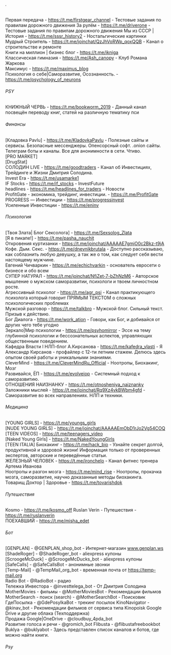 ###### .
Первая передача - https://t.me/firstgear_channel - Тестовые задания по правилам дорожного движения
За рулём - https://t.me/driverone - Тестовые задания по правилам дорожного движения
Мы из СССР | История - https://t.me/sssr_history2 - Ностальгические картинки   
Мудрый Строитель - https://t.me/joinchat/QzJhVoRWp_qoxQQB - Канал о строительстве и ремонте  
Книги на миллион | бизнес блог  - https://t.me/ikniga  
Классическая гимназия - https://t.me/Ash_canopy - Клуб Романа Жаркова  
Максимус - https://t.me/maximus_blog  
Психология о себе|Саморазвитие, Осознанность. - https://t.me/psychology_of_neurons

###### PSY
КНИЖНЫЙ ЧЕРВЬ - https://t.me/bookworm_2019 - Данный канал посвещён переводу книг, статей на различную тематику пси  

###### Финансы
[Кладовка Pavlu] - https://t.me/KladovkaPavlu - Полезные сайты и сервисы. Безопасные мессенджеры. Опенсорсный софт. .onion сайты. Телеграм боты и каналы.  Все для анонимности в сети. Чтиво.  
[PRO MARKET]  
[DrugStat]  
СОЛОДИН LIVE - https://t.me/goodtraders - Канал об Инвестициях, Трейдинге и Жизни Дмитрия Солодина.  
Invest Era - https://t.me/usamarke1  
IF Stocks - https://t.me/if_stocks - InvestFuture  
headlines - https://t.me/headlines_for_traders - Новости  
ProfitGate - экономика, трейдинг, инвестиции. - https://t.me/ProfitGate  
PROGRESS — Инвестиции - https://t.me/progressinvest  
Усиленные Инвестиции - https://t.me/eninv

###### Психология
[Твоя Злата| Блог Сексолога] - https://t.me/Sexsolog_Zlata  
[Я в пикапе!] - https://t.me/pasha_nauchit  
Откровения куртизанки - https://t.me/joinchat/AAAAAE7gmjO0c2Bkz-t9jA  
Кофе. Дым. Секс. - https://t.me/dnevnikbrutala - Доступно рассказываю, как соблазнить любую девушку, а так же о том, как следует себя вести настоящему мужчине.   
Евгений Чичваркин - https://t.me/echichvarkin - основатель евросети о бизнесе и обо всем  
СУПЕР НАТУРАЛ - https://t.me/joinchat/NfiZet-7-bZhNzM6 - Авторское мышление о мужском саморазвитии, психологи и твоем личностном росте.  
Агрессивный психолог - https://t.me/agr_psi - Канал практикующего психолога который говорит ПРЯМЫМ ТЕКСТОМ о сложных психологических проблемах  
Мужской разговор - https://t.me/talkbro - Мужской блог. Сильный текст. Призыв к действию.  
Бог Диалога - https://t.me/work_ation - Говори, как Бог, и добивайся от других чего тебе угодно  
Зеркало|Мир психологии - https://t.me/psyhomirror - Эссе на тему глубинной психологии и бессознательных аспектов, управляющих общественным поведением.  
Кафедра Власти l НЛП-блог А.Кирсанова - https://t.me/kafedra_vlasti - Я Александр Кирсанов - профайлер с 12-ти летним стажем. Делюсь здесь опытом своей работы и уникальными знаниями.  
CleverMind - https://t.me/CleverMindRu_Official - Ноотропы, Биохакинг, Мозг  
Развивайся, ЁП - https://t.me/evolveiop - Системный подход к саморазвитию.  
ОТНОШЕНИЯ НАИЗНАНКУ - https://t.me/otnosheniya_naiznanky   
Заложники мыслей - https://t.me/joinchat/Rq9Xz4vkBWbm4gfd - Саморазвитие во всех направлениях. НЛП и техники.  

###### Медицина
[YOUNG GIRLS] - https://t.me/youngs_girls  
[NUDE YOUNG GIRLS] - https://t.me/joinchat/AAAAAEmObD1rJo2Vg54COQ  
[TEEN VIDEOS] - https://t.me/teenagers_video  
[Naked Young Girls] - https://t.me/NakedYoungGirls  
[TEEN ITALIA]
Биохакинг - https://t.me/hack_bio - Узнайте секрет долгой, продуктивной и здоровой жизни! Информация только от проверенных экспертов, авторские и переведённые статьи.  
ЖЕЛЕЗНЫЙ ЧЕЛОВЕК - https://t.me/ironchelo - Канал фитнес тренера Артема Иванова  
Ноотропы и разгон мозга - https://t.me/mind_rise - Ноотропы, прокачка мозга, саморазвитие, научно доказанные методы биохакинга.  
Товарищ Доктор | Здоровье - https://t.me/tovarishdok

###### Путешествия
Kosmo - https://t.me/kosmo_off  Ruslan Verin - Путешествия - https://t.me/ruslanverin  
ПОЕХАВШИЙ - https://t.me/misha_edet

###### Бот
[GENPLAN] - @GENPLAN_shop_bot - Интернет-магазин www.genplan.ws  
[ShadeRoger] - @ShadeRoger_bot - aliexpress купоны  
[ScroogeMcDuck] - @ScroogeMcDucks_bot - aliexpress купоны  
[SafeCalls] - @SafeCallsBot - анонимные звонки  
[Temp-Mail] - @TempMail_org_bot - временная почта от https://temp-mail.org  
Radio Bot - @RadioBot - радио  
Тележка Инвестора - @investtelega_bot - От Дмитрия Солодина  
MotherMovies - фильмы - @MotherMoviesBot - Рекомендации фильмов  
MotherSearch - поиск (search) - @MotherSearchBot - Поисковик  
ГдеПосылка - @GdePosylkaBot - трекинг посылок
KinoNavigator - @kinav_bot - Рекомендации фильмов от сервиса типа Kinopoisk
Google Drive и другие облака (Техподдержка)  
Продажа Google|OneDrive - @cloudbuy_4pda_bot  
Развитие голоса и речи - @gromich_bot
Flibusta - @flibustafreebookbot  
Buklya - @buklyabot - Здесь представлен список каналов и ботов, где можно найти книги.  
###### Psy
